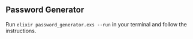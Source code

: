 ## Password Generator

Run `elixir password_generator.exs --run` in your terminal and follow the instructions.
